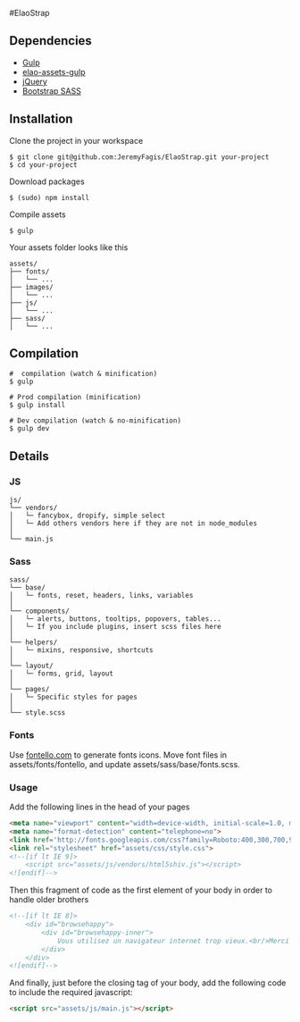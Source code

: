 #ElaoStrap

## Dependencies

* [Gulp](https://github.com/gulpjs/gulp)
* [elao-assets-gulp](https://github.com/Elao/node-module-assets-gulp)
* [jQuery](https://github.com/jquery/jquery)
* [Bootstrap SASS](https://github.com/twbs/bootstrap-sass)


## Installation

Clone the project in your workspace

	$ git clone git@github.com:JeremyFagis/ElaoStrap.git your-project
	$ cd your-project
	
Download packages

	$ (sudo) npm install
	
Compile assets

	$ gulp
	
Your assets folder looks like this

	assets/
	├── fonts/
	│   └── ...
	├── images/
	│   └── ...
	├── js/
	│   └── ...
	├── sass/
	│   └── ...
	

## Compilation

	#  compilation (watch & minification)
	$ gulp
	
	# Prod compilation (minification)
	$ gulp install
	
	# Dev compilation (watch & no-minification)
	$ gulp dev
	
	
## Details

### JS

	js/
	└── vendors/
	│   └─ fancybox, dropify, simple select
	│   └─ Add others vendors here if they are not in node_modules
	│
	└── main.js	
	

### Sass

	sass/
	└── base/
	│   └─ fonts, reset, headers, links, variables
	│
	└── components/
	│   └─ alerts, buttons, tooltips, popovers, tables...
	│   └─ If you include plugins, insert scss files here
	│
	└── helpers/
	│   └─ mixins, responsive, shortcuts
	│
	└── layout/
	│   └─ forms, grid, layout
	│
	└── pages/
	│   └─ Specific styles for pages
	│
	└── style.scss	
	

### Fonts

Use [fontello.com](http://fontello.com/) to generate fonts icons. Move font files in assets/fonts/fontello, and update assets/sass/base/fonts.scss.

### Usage

Add the following lines in the head of your pages
```html
<meta name="viewport" content="width=device-width, initial-scale=1.0, maximum-scale=1.0" />
<meta name="format-detection" content="telephone=no">
<link href='http://fonts.googleapis.com/css?family=Roboto:400,300,700,900|Roboto+Condensed:400,300,700|Inconsolata:400' rel='stylesheet' type='text/css'>
<link rel="stylesheet" href="assets/css/style.css">
<!--[if lt IE 9]>
    <script src="assets/js/vendors/html5shiv.js"></script>
<![endif]-->
```

Then this fragment of code as the first element of your body in order to handle older brothers
```html
<!--[if lt IE 8]>
    <div id="browsehappy">
        <div id="browsehappy-inner">
            Vous utilisez un navigateur internet trop vieux.<br/>Merci de le <a href="http://browsehappy.com/">mettre à jour</a> afin d'améliorer votre navigation.
        </div>
    </div>
<![endif]-->
```
And finally, just before the closing tag of your body, add the following code to include the required javascript:
```html
<script src="assets/js/main.js"></script>
```
